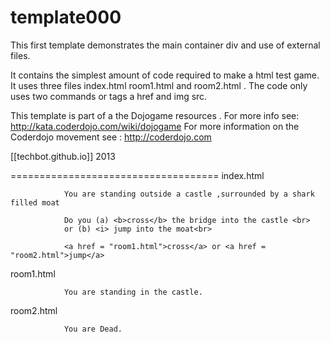 template000
===========

This first template demonstrates the main container div and use of external files.

It contains the simplest amount of code required to make a html test game. It uses three files index.html room1.html and room2.html . The code only uses two commands or tags a href and img src.


 This template is part of a the Dojogame resources . 
 For more info see: http://kata.coderdojo.com/wiki/dojogame
 For more information on the Coderdojo movement see : http://coderdojo.com 

 [[techbot.github.io]] 2013

====================================
index.html

<html>
     
                You are standing outside a castle ,surrounded by a shark filled moat
              
                Do you (a) <b>cross</b> the bridge into the castle <br>
                or (b) <i> jump into the moat<br>
                
                <a href = "room1.html">cross</a> or <a href = "room2.html">jump</a>
</html> 

room1.html

<html>
            
                You are standing in the castle.
                
</html>

room2.html

<html>
                
                You are Dead.
                

</html>
